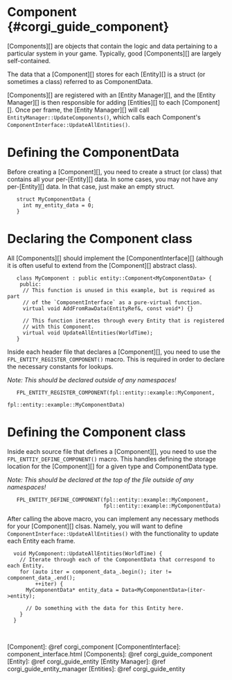 Component    {#corgi_guide_component}
=========

[Components][] are objects that contain the logic and data pertaining to a
particular system in your game. Typically, good [Components][] are largely
self-contained.

The data that a [Component][] stores for each [Entity][] is a struct (or
sometimes a class) referred to as ComponentData.

[Components][] are registered with an [Entity Manager][], and the
[Entity Manager][] is then responsible for adding [Entities][] to
each [Component][]. Once per frame, the [Entity Manager][] will call
`EntityManager::UpdateComponents()`, which calls each Component's
`ComponentInterface::UpdateAllEntities()`.

# Defining the ComponentData

Before creating a [Component][], you need to create a struct (or class)
that contains all your per-[Entity][] data. In some cases, you may not have
any per-[Entity][] data. In that case, just make an empty struct.

~~~{.h}
   struct MyComponentData {
     int my_entity_data = 0;
   }
~~~

# Declaring the Component class

All [Components][] should implement the [ComponentInterface][] (although it
is often useful to extend from the [Component][] abstract class).

~~~{.h}
   class MyComponent : public entity::Component<MyComponentData> {
    public:
     // This function is unused in this example, but is required as part
     // of the `ComponentInterface` as a pure-virtual function.
     virtual void AddFromRawData(EntityRef&, const void*) {}

     // This function iterates through every Entity that is registered
     // with this Component.
     virtual void UpdateAllEntities(WorldTime);
   }
~~~

Inside each header file that declares a [Component][], you need to use the
`FPL_ENTITY_REGISTER_COMPONENT()` macro. This is
required in order to declare the necessary constants for lookups.

*Note: This should be declared outside of any namespaces!*

~~~{.h}
   FPL_ENTITY_REGISTER_COMPONENT(fpl::entity::example::MyComponent,
                                 fpl::entity::example::MyComponentData)
~~~

# Defining the Component class

Inside each source file that defines a [Component][], you need to use the
`FPL_ENTTIY_DEFINE_COMPONENT()` macro. This handles
defining the storage location for the [Component][] for a given type and
ComponentData type.

*Note: This should be declared at the top of the file outside of any
namespaces!*

~~~{.cpp}
   FPL_ENTITY_DEFINE_COMPONENT(fpl::entity::example::MyComponent,
                               fpl::entity::example::MyComponentData)
~~~

After calling the above macro, you can implement any necessary methods for
your [Component][] clsas. Namely, you will want to define
`ComponentInterface::UpdateAllEntities()` with the functionality to update
each Entity each frame.

~~~{.cpp}
  void MyComponent::UpdateAllEntities(WorldTime) {
    // Iterate through each of the ComponentData that correspond to each Entity.
    for (auto iter = component_data_.begin(); iter != component_data_.end();
         ++iter) {
      MyComponentData* entity_data = Data<MyComponentData>(iter->entity);

      // Do something with the data for this Entity here.
    }
  }
~~~

<br>

   [Component]: @ref corgi_component
   [ComponentInterface]: component_interface.html
   [Components]: @ref corgi_guide_component
   [Entity]: @ref corgi_guide_entity
   [Entity Manager]: @ref corgi_guide_entity_manager
   [Entities]: @ref corgi_guide_entity
